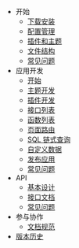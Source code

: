 - 开始
  - [下载安装](books/start-05-install)
  - [配置管理](books/start-10-option)
  - [插件和主题](books/start-15-apps)
  - [文件结构](books/start-20-structures)
  - [常见问题](books/start-25-faq)
- 应用开发
  - [开始](books/dev-05-start)
  - [主题开发](books/dev-10-theme)
  - [插件开发](books/dev-15-plugin)
  - [接口列表](books/dev-20-interfaces)
  - [函数列表](books/dev-25-functions)
  - [页面路由](books/dev-30-route)
  - [SQL 链式查询](books/dev-35-chainquery)
  - [自定义数据](books/dev-40-custom-object)
  - [发布应用](books/dev-45-publish)
  - [常见问题](books/dev-50-faq)
- API
  - [基本设计](books/api-05-design)
  - [接口文档](books/api-10-mods)
  <!-- - [通用模板](books/api-15-common-template) -->
  - [常见问题](books/api-20-faq)
- 参与协作
  - [文档规范](books/guide-docs)
- [版本历史](books/feat-history)

